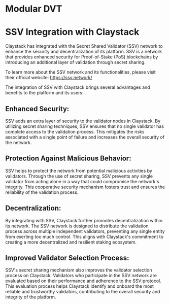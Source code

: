 # Modular DVT


# SSV Integration with Claystack
Claystack has integrated with the Secret Shared Validator (SSV) network to enhance the security and decentralization of its platform. SSV is a network that provides enhanced security for Proof-of-Stake (PoS) blockchains by introducing an additional layer of validation through secret sharing.

To learn more about the SSV network and its functionalities, please visit their official website: https://ssv.network/

The integration of SSV with Claystack brings several advantages and benefits to the platform and its users:

## Enhanced Security:
SSV adds an extra layer of security to the validator nodes in Claystack. By utilizing secret sharing techniques, SSV ensures that no single validator has complete access to the validation process. This mitigates the risks associated with a single point of failure and increases the overall security of the network.

## Protection Against Malicious Behavior:
SSV helps to protect the network from potential malicious activities by validators. Through the use of secret sharing, SSV prevents any single validator from acting alone in a way that could compromise the network's integrity. This cooperative security mechanism fosters trust and ensures the reliability of the validation process.

## Decentralization:
By integrating with SSV, Claystack further promotes decentralization within its network. The SSV network is designed to distribute the validation process across multiple independent validators, preventing any single entity from exerting too much control. This aligns with Claystack's commitment to creating a more decentralized and resilient staking ecosystem.

## Improved Validator Selection Process:
SSV's secret sharing mechanism also improves the validator selection process on Claystack. Validators who participate in the SSV network are evaluated based on their performance and adherence to the SSV protocol. This evaluation process helps Claystack identify and onboard the most reliable and trustworthy validators, contributing to the overall security and integrity of the platform.
